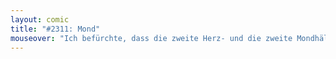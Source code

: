 ```yaml
---
layout: comic
title: "#2311: Mond"
mouseover: "Ich befürchte, dass die zweite Herz- und die zweite Mondhälfte das gleiche Schicksal erlitten wie die zweite Kekshälfte."
---
```

